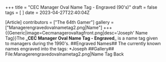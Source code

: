 +++
title = "CEC Manager Oval Name Tag - Engraved (90's)"
draft = false
tags = [ ]
date = 2023-04-27T22:40:04Z

[Article]
contributors = ["The 64th Gamer"]
gallery = ["Managerengravedovalnametag2.png|Name"]
+++
{{Generic|image=Cecmanagerovaltagfront.png|desc='Joseph' Name Tag}}The **_CEC Manager Oval Name Tag - Engraved**_ is a name tag given to managers during the 1990's.
##Engraved Names##
The currently known names engraved into the tags:
*Joseph
##Gallery##
<gallery>
File:Managerengravedovalnametag2.png|Name Tag Back
</gallery>